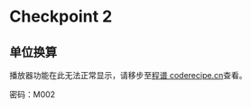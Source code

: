 Checkpoint 2
====
单位换算
----

<cr type="player" parameters="XMzg1Njc0MDg2NA=="><notice>播放器功能在此无法正常显示，请移步至[程谱 coderecipe.cn](https://coderecipe.cn/learn/1)查看。</notice></cr>

密码：M002
